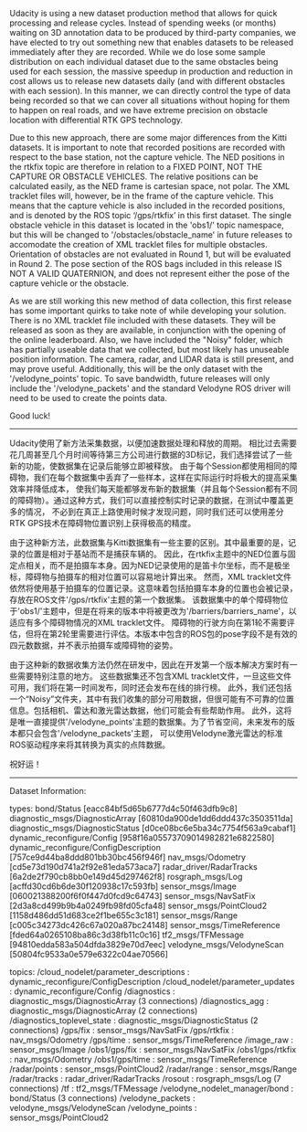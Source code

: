 Udacity is using a new dataset production method that allows for quick processing and release cycles.
Instead of spending weeks (or months) waiting on 3D annotation data to be produced by third-party companies,
we have elected to try out something new that enables datasets to be released immediately after they are recorded.
While we do lose some sample distribution on each individual dataset due to the same obstacles being used for each session,
the massive speedup in production and reduction in cost allows us to release new datasets daily (and with different obstacles with each session).
In this manner,
we can directly control the type of data being recorded so that we can cover all situations without hoping for them to happen on real roads,
and we have extreme precision on obstacle location with differential RTK GPS technology.

Due to this new approach, there are some major differences from the Kitti datasets.
It is important to note that recorded positions are recorded with respect to the base station, not the capture vehicle.
The NED positions in the rtkfix topic are therefore in relation to a FIXED POINT, NOT THE CAPTURE OR OBSTACLE VEHICLES.
The relative positions can be calculated easily, as the NED frame is cartesian space, not polar. The XML tracklet files will,
however, be in the frame of the capture vehicle. This means that the capture vehicle is also included in the recorded positions,
and is denoted by the ROS topic ‘/gps/rtkfix’ in this first dataset.
The single obstacle vehicle in this dataset is located in the 'obs1/' topic namespace,
but this will be changed to '/obstacles/obstacle_name' in future releases to accomodate the creation of XML tracklet files for multiple obstacles.
Orientation of obstacles are not evaluated in Round 1, but will be evaluated in Round 2.
The pose section of the ROS bags included in this release IS NOT A VALID QUATERNION,
and does not represent either the pose of the capture vehicle or the obstacle.

As we are still working this new method of data collection, this first release has some important quirks to take note of while developing your solution.
There is no XML tracklet file included with these datasets. They will be released as soon as they are available,
in conjunction with the opening of the online leaderboard. Also, we have included the "Noisy" folder, which has partially useable data that we collected,
but most likely has unuseable position information. The camera, radar, and LIDAR data is still present, and may prove useful.
Additionally, this will be the only dataset with the '/velodyne_points' topic.
To save bandwidth,
future releases will only include the '/velodyne_packets' and the standard Velodyne ROS driver will need to be used to create the points data.

Good luck!

---------

Udacity使用了新方法采集数据，以便加速数据处理和释放的周期。
相比过去需要花几周甚至几个月时间等待第三方公司进行数据的3D标记，我们选择尝试了一些新的功能，使数据集在记录后能够立即被释放。
由于每个Session都使用相同的障碍物，我们在每个数据集中丢弃了一些样本，这样在实际运行时将极大的提高采集效率并降低成本，
使我们每天能都够发布新的数据集（并且每个Session都有不同的障碍物）。通过这种方式，我们可以直接控制实时记录的数据，在测试中覆盖更多的情况，
不必到在真正上路使用时候才发现问题，同时我们还可以使用差分RTK GPS技术在障碍物位置识别上获得极高的精度。

由于这种新方法，此数据集与Kitti数据集有一些主要的区别。其中最重要的是，记录的位置是相对于基站而不是捕获车辆的。
因此，在rtkfix主题中的NED位置与固定点相关，而不是拍摄车本身。因为NED记录使用的是笛卡尔坐标，而不是极坐标，障碍物与拍摄车的相对位置可以容易地计算出来。
然而，XML tracklet文件依然将使用基于拍摄车的位置记录。这意味着包括拍摄车本身的位置也会被记录，存放在ROS文件'/gps/rtkfix'主题的第一个数据集。
该数据集中的单个障碍物位于'obs1/'主题中，但是在将来的版本中将被更改为'/barriers/barriers_name'，以适应有多个障碍物情况的XML tracklet文件。
障碍物的行驶方向在第1轮不需要评估，但将在第2轮里需要进行评估。本版本中包含的ROS包的pose字段不是有效的四元数数据，并不表示拍摄车或障碍物的姿势。

由于这种新的数据收集方法仍然在研发中，因此在开发第一个版本解决方案时有一些需要特别注意的地方。
这些数据集还不包含XML tracklet文件，一旦这些文件可用，我们将在第一时间发布，同时还会发布在线的排行榜。
此外，我们还包括一个“Noisy”文件夹，其中有我们收集的部分可用数据，但很可能有不可靠的位置信息。包括相机、雷达和激光雷达数据，他们可能会有些帮助作用。
此外，这将是唯一直接提供'/velodyne_points'主题的数据集。为了节省空间，未来发布的版本都只会包含'/velodyne_packets'主题，
可以使用Velodyne激光雷达的标准ROS驱动程序来将其转换为真实的点阵数据。

祝好运！

---------

Dataset Information:

types:       bond/Status                            [eacc84bf5d65b6777d4c50f463dfb9c8]
             diagnostic_msgs/DiagnosticArray        [60810da900de1dd6ddd437c3503511da]
             diagnostic_msgs/DiagnosticStatus       [d0ce08bc6e5ba34c7754f563a9cabaf1]
             dynamic_reconfigure/Config             [958f16a05573709014982821e6822580]
             dynamic_reconfigure/ConfigDescription  [757ce9d44ba8ddd801bb30bc456f946f]
             nav_msgs/Odometry                      [cd5e73d190d741a2f92e81eda573aca7]
             radar_driver/RadarTracks               [6a2de2f790cb8bb0e149d45d297462f8]
             rosgraph_msgs/Log                      [acffd30cd6b6de30f120938c17c593fb]
             sensor_msgs/Image                      [060021388200f6f0f447d0fcd9c64743]
             sensor_msgs/NavSatFix                  [2d3a8cd499b9b4a0249fb98fd05cfa48]
             sensor_msgs/PointCloud2                [1158d486dd51d683ce2f1be655c3c181]
             sensor_msgs/Range                      [c005c34273dc426c67a020a87bc24148]
             sensor_msgs/TimeReference              [fded64a0265108ba86c3d38fb11c0c16]
             tf2_msgs/TFMessage                     [94810edda583a504dfda3829e70d7eec]
             velodyne_msgs/VelodyneScan             [50804fc9533a0e579e6322c04ae70566]

topics:      /cloud_nodelet/parameter_descriptions  : dynamic_reconfigure/ConfigDescription
             /cloud_nodelet/parameter_updates       : dynamic_reconfigure/Config
             /diagnostics                           : diagnostic_msgs/DiagnosticArray       (3 connections)
             /diagnostics_agg                       : diagnostic_msgs/DiagnosticArray       (2 connections)
             /diagnostics_toplevel_state            : diagnostic_msgs/DiagnosticStatus      (2 connections)
             /gps/fix                               : sensor_msgs/NavSatFix
             /gps/rtkfix                            : nav_msgs/Odometry
             /gps/time                              : sensor_msgs/TimeReference
             /image_raw                             : sensor_msgs/Image
             /obs1/gps/fix                          : sensor_msgs/NavSatFix
             /obs1/gps/rtkfix                       : nav_msgs/Odometry
             /obs1/gps/time                         : sensor_msgs/TimeReference
             /radar/points                          : sensor_msgs/PointCloud2
             /radar/range                           : sensor_msgs/Range
             /radar/tracks                          : radar_driver/RadarTracks
             /rosout                                : rosgraph_msgs/Log                     (7 connections)
             /tf                                    : tf2_msgs/TFMessage
             /velodyne_nodelet_manager/bond         : bond/Status                           (3 connections)
             /velodyne_packets                      : velodyne_msgs/VelodyneScan
             /velodyne_points                       : sensor_msgs/PointCloud2

